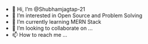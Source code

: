 - 👋 Hi, I’m @Shubhamjagtap-21
- 👀 I’m interested in Open Source and Problem Solving
- 🌱 I’m currently learning MERN Stack
- 💞️ I’m looking to collaborate on ...
- 📫 How to reach me ...

<!---
Shubhamjagtap-21/Shubhamjagtap-21 is a ✨ special ✨ repository because its `README.md` (this file) appears on your GitHub profile.
You can click the Preview link to take a look at your changes.
--->
